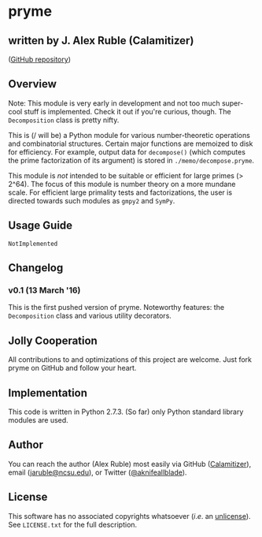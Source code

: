 # pryme

## written by J. Alex Ruble (Calamitizer)

([GitHub repository](https://github.com/Calamitizer/pryme))

## Overview

Note: This module is very early in development and not too much super-cool stuff is implemented. Check it out if you're curious, though. The `Decomposition` class is pretty nifty.

This is (/ will be) a Python module for various number-theoretic operations and combinatorial structures. Certain major functions are memoized to disk for efficiency. For example, output data for `decompose()` (which computes the prime factorization of its argument) is stored in `./memo/decompose.pryme`.

This module is *not* intended to be suitable or efficient for large primes (> 2^64). The focus of this module is number theory on a more mundane scale. For efficient large primality tests and factorizations, the user is directed towards such modules as `gmpy2` and `SymPy`.

## Usage Guide

`NotImplemented`

## Changelog

### v0.1 (13 March '16)

This is the first pushed version of pryme. Noteworthy features: the `Decomposition` class and various utility decorators.

## Jolly Cooperation

All contributions to and optimizations of this project are welcome. Just fork pryme on GitHub and follow your heart.

## Implementation

This code is written in Python 2.7.3. (So far) only Python standard library modules are used.

## Author

You can reach the author (Alex Ruble) most easily via GitHub ([Calamitizer](https://github.com/calamitizer)), email ([jaruble@ncsu.edu](mailto:jaruble@ncsu.edu)), or Twitter ([@aknifeallblade](https://twitter.com/aknifeallblade)).

## License

This software has no associated copyrights whatsoever (*i*.*e*. an [unlicense](http://unlicense.org/)). See `LICENSE.txt` for the full description.
